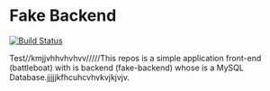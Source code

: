# Fake Backend

[![Build Status](http://ec2-34-226-201-74.compute-1.amazonaws.com/buildStatus/icon?job=Sona-facke-back-end-complette)](http://ec2-34-226-201-74.compute-1.amazonaws.com/job/Sona-facke-back-end-complette/)

Test//kmjjvhhvhvhvv/////This repos is a simple application front-end (battleboat) with is backend (fake-backend) whose is a MySQL Database.jjjjjkfhcuhcvhvkvjkjvjv.
